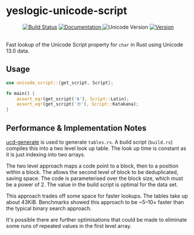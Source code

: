 yeslogic-unicode-script
=======================

<div align="center">
  <a href="https://travis-ci.com/yeslogic/unicode-script">
    <img src="https://travis-ci.com/yeslogic/unicode-script.svg?branch=master" alt="Build Status"></a>
  <a href="https://docs.rs/yeslogic-unicode-script">
    <img src="https://docs.rs/yeslogic-unicode-script/badge.svg" alt="Documentation">
  </a>
  <img src="https://img.shields.io/badge/unicode-13.0-informational" alt="Unicode Version">
  <a href="https://crates.io/crates/yeslogic-unicode-script">
    <img src="https://img.shields.io/crates/v/yeslogic-unicode-script.svg" alt="Version">
  </a>
</div>

<br>

Fast lookup of the Unicode Script property for `char` in Rust using
Unicode 13.0 data.

Usage
-----

```rust
use unicode_script::{get_script, Script};

fn main() {
    assert_eq!(get_script('A'), Script::Latin);
    assert_eq!(get_script('カ'), Script::Katakana);
}
```

Performance & Implementation Notes
----------------------------------

[ucd-generate] is used to generate `tables.rs`. A build script (`build.rs`)
compiles this into a two level look up table. The look up time is constant as
it is just indexing into two arrays.

The two level approach maps a code point to a block, then to a position within
a block. The allows the second level of block to be deduplicated, saving space.
The code is parameterised over the block size, which must be a power of 2. The
value in the build script is optimal for the data set.

This approach trades off some space for faster lookups. The tables take up
about 43KiB. Benchmarks showed this approach to be ~5–10× faster than the
typical binary search approach.

It's possible there are further optimisations that could be made to eliminate
some runs of repeated values in the first level array.

[ucd-generate]: https://github.com/yeslogic/ucd-generate
